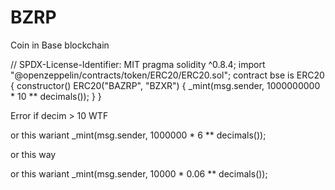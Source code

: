 # BZRP
Coin in Base blockchain 

// SPDX-License-Identifier: MIT
pragma solidity ^0.8.4;
import "@openzeppelin/contracts/token/ERC20/ERC20.sol";
contract bse is ERC20 {
    constructor() ERC20("BAZRP", "BZXR") {
        _mint(msg.sender, 1000000000 * 10 ** decimals());
    }
}


Error if decim > 10 WTF

or this wariant
_mint(msg.sender, 1000000 * 6 ** decimals());

or this way

or this wariant _mint(msg.sender, 10000 * 0.06 ** decimals());
